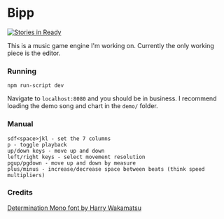# Bipp

[![Stories in Ready](https://badge.waffle.io/thomasboyt/bipp.svg?label=ready&title=Ready)](http://waffle.io/thomasboyt/bipp)

This is a music game engine I'm working on. Currently the only working piece is the editor.

### Running

```
npm run-script dev
```

Navigate to `localhost:8080` and you should be in business. I recommend loading the demo song and chart in the `demo/` folder.

### Manual

```
sdf<space>jkl - set the 7 columns
p - toggle playback
up/down keys - move up and down
left/right keys - select movement resolution
pgup/pgdown - move up and down by measure
plus/minus - increase/decrease space between beats (think speed multipliers)
```

### Credits

[Determination Mono font by Harry Wakamatsu](https://www.behance.net/gallery/31268855/Determination-Better-Undertale-Font)
